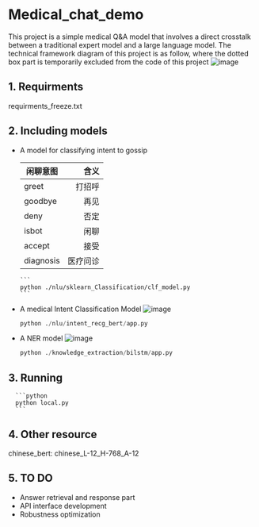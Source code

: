 # Medical_chat_demo
This project is a simple medical Q&A model that involves a direct crosstalk between a traditional expert model and a large language model.
The technical framework diagram of this project is as follow, where the dotted box part is temporarily excluded from the code of this project
![image](https://github.com/sailerml/Medical_chat_demo/assets/10277621/f9c22da4-6691-4f59-bf52-3eef70c3cc02)

## 1. Requirments
   requirments_freeze.txt
   
## 2. Including models

   - A model for classifying intent to gossip

      |  闲聊意图   | 含义  |
      |  ----  | ----: |
      | greet  | 打招呼 |
      | goodbye  | 再见 |
      | deny  | 否定 |
      | isbot  | 闲聊 |
      | accept  | 接受 |
      | diagnosis  | 医疗问诊 |
     
         ```
         python ./nlu/sklearn_Classification/clf_model.py
         ```
   -  A medical Intent Classification Model
      ![image](https://github.com/sailerml/Medical_chat_demo/assets/10277621/e7351ba0-b532-47b1-b2f1-c7e580d41bde)
      

      
         ```python
         python ./nlu/intent_recg_bert/app.py
         ```
   -  A NER model
      ![image](https://github.com/sailerml/Medical_chat_demo/assets/10277621/51a1e24d-c188-4759-99a4-4e0a033e9a24)

         ```python
         python ./knowledge_extraction/bilstm/app.py
         ```
## 3. Running
   
      ```python
      python local.py
      ```
## 4. Other resource
    
   chinese_bert: chinese_L-12_H-768_A-12

## 5. TO DO
   -  Answer retrieval and response part
   -  API interface development
   -  Robustness optimization
